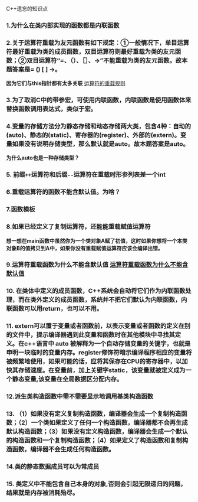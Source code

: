C++遗忘的知识点
### 1.为什么在类内部实现的函数都是内联函数
### 2.关于运算符重载为友元函数有如下规定：①一般情况下，单目运算符最好重载为类的成员函数，双目运算符则最好重载为类的友元函数；②双目运算符“=、（）、［］、->”不能重载为类的友元函数。故本题答案是= () [ ] ->。
**因为它们与this指针都有太多关联**
[运算符的重载规则](https://cloud.tencent.com/developer/article/1176389)

### 3.为了取消C中的带参宏，可使用内联函数，内联函数是使用函数体来替换函数调用表达式，类似于宏。
### 4.变量的存储方法分为静态存储和动态存储两大类，包含4种：自动的(auto)、静态的(static)、寄存器的(register)、外部的(extern)。变量如果没有说明存储类型，那么默认就是auto。故本题答案是auto。
**为什么auto也是一种存储类型？**
### 5. 前缀`++`运算符和后缀`--`运算符在重载时形参列表差一个int
### 6.重载运算符的函数不能含默认值。**为啥？**
### 7.函数模板
### 8.如果已经定义了复制运算符，还能能重载赋值运算符
**想一想在main函数中虽然你为一个类对象A赋了初值，这时如果你想将一个本类对象B的值拷贝到A中，如果你没有重载赋值运算符应该会编译出错。**
### 9.运算符重载函数为什么不能含默认值 [运算符重载函数为什么不能含默认值](https://bbs.csdn.net/topics/300219759)
### 10. 在类体中定义的成员函数，C++系统会自动将它们作为内联函数处理，而在类外定义的成员函数，系统并不把它们默认为内联函数，内联函数可以用return，也可以不用。
### 11. extern可以置于变量或者函数前，以表示变量或者函数的定义在别的文件中，提示编译器遇到此变量和函数时在其他模块中寻找其定义。在c++语言中 auto 被解释为一个自动存储变量的关键字，也就是申明一块临时的变量内存。register修饰符暗示编译程序相应的变量将被频繁地使用，如果可能的话，应将其保存在CPU的寄存器中，以加快其存储速度。在变量前，加上关键字static，该变量就被定义成为一个静态变量,该变量在全局数据区分配内存。
### 12.派生类构造函数中需不需要显示地调用基类构造函数
### 13. （1）如果没有定义复制构造函数，编译器会生成一个复制构造函数；（2）一个类如果定义了任何一个构造函数，编译器都不会再生成默认构造函数；（3）如果没有定义构造函数，编译器会生成一个默认的构造函数和一个复制构造函数；（4）如果定义了构造函数和复制构造函数，编译器不会生成任何构造函数。
### 14.类的静态数据成员可以为常成员
### 15. 类定义中不能包含自己本身的对象,否则会引起无限递归的问题，结果就是内存被消耗殆尽。